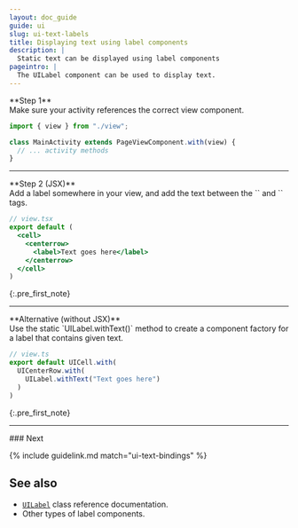 ```yaml
---
layout: doc_guide
guide: ui
slug: ui-text-labels
title: Displaying text using label components
description: |
  Static text can be displayed using label components
pageintro: |
  The UILabel component can be used to display text.
---
```


<section markdown="block">
**Step 1**<br>
Make sure your activity references the correct view component.
</section>

```typescript
import { view } from "./view";

class MainActivity extends PageViewComponent.with(view) {
  // ... activity methods
}
```

---

<section markdown="block">
**Step 2 (JSX)**<br>
Add a label somewhere in your view, and add the text between the `<label>` and `</label>` tags.
</section>

```jsx
// view.tsx
export default (
  <cell>
    <centerrow>
      <label>Text goes here</label>
    </centerrow>
  </cell>
)
```
{:.pre_first_note}

---

<section markdown="block">
**Alternative (without JSX)**<br>
Use the static `UILabel.withText()` method to create a component factory for a label that contains given text.
</section>

```typescript
// view.ts
export default UICell.with(
  UICenterRow.with(
    UILabel.withText("Text goes here")
  )
)
```
{:.pre_first_note}

---

<footer markdown="block">
### Next

{% include guidelink.md match="ui-text-bindings" %}

## See also

* [`UILabel`](/docs/ref/UILabel) class reference documentation.
* Other types of label components.
</footer>

